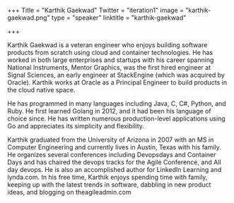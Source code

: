 +++
Title = "Karthik Gaekwad"
Twitter = "iteration1"
image = "karthik-gaekwad.png"
type = "speaker"
linktitle = "karthik-gaekwad"

+++

Karthik Gaekwad is a veteran engineer who enjoys building software products from scratch using cloud and container technologies. He has worked in both large enterprises and startups with his career spanning National Instruments, Mentor Graphics, was the first hired engineer at Signal Sciences, an early engineer at StackEngine (which was acquired by Oracle). Karthik works at Oracle as a Principal Engineer to build products in the cloud native space.

He has programmed in many languages including Java, C, C#, Python, and Ruby. He first learned Golang in 2012, and it had been his language of choice since. He has written numerous production-level applications using Go and appreciates its simplicity and flexibility.

Karthik graduated from the University of Arizona in 2007 with an MS in Computer Engineering and currently lives in Austin, Texas with his family. He organizes several conferences including Devopsdays and Container Days and has chaired the devops tracks for the Agile Conference, and All day devops. He is also an accomplished author for LinkedIn Learning and lynda.com. In his free time, Karthik enjoys spending time with family, keeping up with the latest trends in software, dabbling in new product ideas, and blogging on theagileadmin.com
